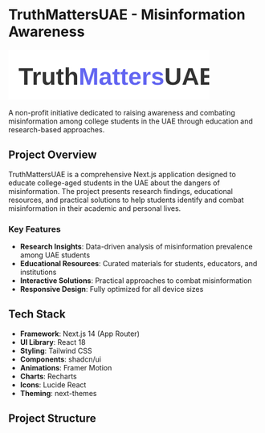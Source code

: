 # TruthMattersUAE - Misinformation Awareness

![TruthMattersUAE Logo](public/logo.svg)

A non-profit initiative dedicated to raising awareness and combating misinformation among college students in the UAE through education and research-based approaches.

## Project Overview

TruthMattersUAE is a comprehensive Next.js application designed to educate college-aged students in the UAE about the dangers of misinformation. The project presents research findings, educational resources, and practical solutions to help students identify and combat misinformation in their academic and personal lives.

### Key Features

- **Research Insights**: Data-driven analysis of misinformation prevalence among UAE students
- **Educational Resources**: Curated materials for students, educators, and institutions
- **Interactive Solutions**: Practical approaches to combat misinformation
- **Responsive Design**: Fully optimized for all device sizes

## Tech Stack

- **Framework**: Next.js 14 (App Router)
- **UI Library**: React 18
- **Styling**: Tailwind CSS
- **Components**: shadcn/ui
- **Animations**: Framer Motion
- **Charts**: Recharts
- **Icons**: Lucide React
- **Theming**: next-themes

## Project Structure

